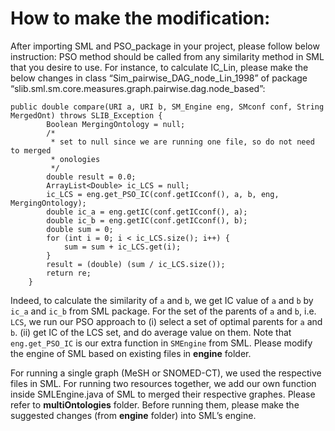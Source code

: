 # How to make the modification: 
After importing SML and PSO_package in your project, please follow below instruction:
PSO method should be called from any similarity method in SML that you desire to use. For instance, to calculate IC_Lin, please make the below changes in class “Sim_pairwise_DAG_node_Lin_1998” of package “slib.sml.sm.core.measures.graph.pairwise.dag.node_based”:

```
public double compare(URI a, URI b, SM_Engine eng, SMconf conf, String MergedOnt) throws SLIB_Exception {
		Boolean MergingOntology = null;
		/*
		 * set to null since we are running one file, so do not need to merged
		 * onologies
		 */
		double result = 0.0;
		ArrayList<Double> ic_LCS = null;
		ic_LCS = eng.get_PSO_IC(conf.getICconf(), a, b, eng, MergingOntology);
		double ic_a = eng.getIC(conf.getICconf(), a);
		double ic_b = eng.getIC(conf.getICconf(), b);
		double sum = 0;
		for (int i = 0; i < ic_LCS.size(); i++) {
			sum = sum + ic_LCS.get(i);
		}
		result = (double) (sum / ic_LCS.size());
		return re;
	}
```

Indeed, to calculate the similarity of `a` and `b`, we get IC value of `a` and `b` by `ic_a` and `ic_b` from SML package. For the set of the parents of `a` and `b`, i.e. `LCS`, we run our PSO approach to (i) select a set of optimal parents for `a` and `b`. (ii) get IC of the LCS set, and do average value on them. 
Note that `eng.get_PSO_IC` is our extra function in `SMEngine` from SML. Please modify the engine of SML based on existing files in **engine** folder.

For running a single graph (MeSH or SNOMED-CT), we used the respective files in SML.
For running two resources together, we add our own function inside SMLEngine.java of SML to merged their respective graphes. Please refer to **multiOntologies** folder.
Before running them, please make the suggested changes (from **engine** folder) into SML’s engine.


